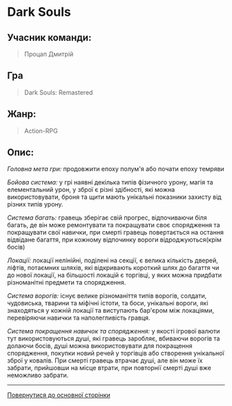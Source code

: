 # Dark Souls
## Учасник команди: 
> Процап Дмитрій

## Гра
> Dark Souls: Remastered

## Жанр:
> Action-RPG

## Опис:
*Головна мета гри:* продовжити епоху полум'я або почати епоху темряви

*Бойова система:* у грі наявні декілька типів фізичного урону, магія та елементальний урон, у зброї є різні здібності, які можна використовувати, броня та щити мають унікальні показники захисту від різних типів урону.

*Система багать:* гравець зберігає свій прогрес, відпочиваючи біля багать, де він може ремонтувати та покращувати своє спорядження та покращувати свої навички, при смерті гравець повертається на остання відвідане багаття, при кожному відпочинку вороги відроджуються(крім босів) 

*Локації:* локації нелінійні, поділені на секції, є велика кількість дверей, ліфтів, потаємних шляхів, які відкривають короткий шлях до багаття чи до нової локації, на більшості локацій є торгівці, у яких можна придбати різноманітні предмети та спорядження.

*Система ворогів:* існує велике різноманіття типів ворогів, солдати, чудовиська, тварини та міфічні істоти, та боси, унікальні вороги, які знаходяться у кожній локації та виступають бар'єром між локаціями, перевіряючи навички та наполегливість гравця.

*Система покращення навичок та спорядження:* у якості ігрової валюти тут використовуються душі, які гравець заробляє, вбиваючи ворогів та долаючи босів, душі можна використовувати для покращення спорядження, покупки новий речей у торгівців або створення унікальної зброї у ковалів. При смерті гравець втрачає душі, але він може їх забрати, прийшовши на місце втрати, при повторнії смерті душі вже неможливо забрати.

---
[Повернутися до основної сторінки](../README.md)